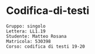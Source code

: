 # Codifica-di-testi
    Gruppo: singolo
    Lettera: LL1.19
    Studente: Matteo Rosana
    Matricola: 530398
    Corso: codifica di testi 19-20

